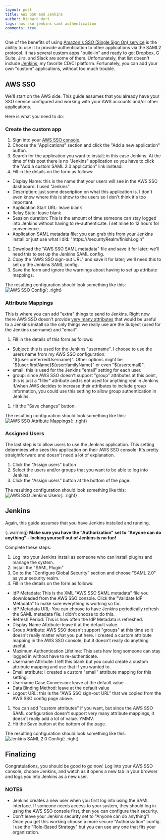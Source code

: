 ```yaml
---
layout: post
title: AWS SSO and Jenkins
author: Richard Hurt
tags: aws sso jenkins saml authentication
comments: true
---
```

One of the benefits of using [Amazon's SSO (Single Sign On) service](https://aws.amazon.com/single-sign-on/) is the ability to use it to provide authentication to other applications via the SAML2 protocol.  It has several custom apps "build-in" and ready to go; Dropbox, G Suite, Jira, and Slack are some of them.  Unfortunately, that list doesn't include [Jenkins](https://jenkins.io/), my favorite CD/CI platform.  Fortunately, you can add your own "custom" applications, without too much trouble.

## AWS SSO

We'll start on the AWS side.  This guide assumes that you already have your SSO service configured and working with your AWS accounts and/or other applications.

Here is what you need to do:

### Create the custom app
1. Sign into your [AWS SSO console](https://console.aws.amazon.com/singlesignon/home).
1. Choose the "Applications" section and click the "Add a new application" button.
1. Search for the application you want to install; in this case Jenkins.  At the time of this post there is no "Jenkins" application so you have to click the "Add a custom SAML 2.0 application" link instead.
1. Fill in the details on the form as follows:
  * Display Name: this is the name that your users will see in the AWS SSO dashboard.  I used "Jenkins".
  * Description: just some description on what this application is.  I don't even know where this is show to the users so I don't think it's too important.
  * Application Start URL: leave blank
  * Relay State: leave blank
  * Session duration: This is the amount of time someone can stay logged into Jenkins without having to re-authenticate.  I set mine to 12 hours for convenience.
  * Application SAML metadata file: you can grab this from your Jenkins install or just use what I did: "https://<my-jenkins-url-goes-here>/securityRealm/finishLogin"
1. Download the "AWS SSO SAML metadata" file and save it for later; we'll need this to set up the Jenkins SAML config.
1. Copy the "AWS SSO sign-out URL" and save it for later; we'll need this to set up the Jenkins SAML config.
1. Save the form and ignore the warnings about having to set up attribute mappings.

The resulting configuration should look something like this:
![AWS SSO Config](/assets/images/AWS-SSO-Jenkins-config.png "AWS SSO Config"){: .right}

### Attribute Mappings

This is where you can add "extra" things to send to Jenkins.  Right now there AWS SSO doesn't provide [very many attributes](https://docs.aws.amazon.com/singlesignon/latest/userguide/attributemappingsconcept.html#supportedssoattributes) that would be useful to a Jenkins install so the only things we really use are the Subject (used for the Jenkins username) and "email".
1. Fill in the details of this form as follows:
  * Subject: this is used for the Jenkins "username".  I choose to use the users name from my AWS SSO configuration: "${user:preferredUsername}".  Other options might be "${user:firstName}${user:familyName}" or even "${user:email}".
  * email: this is used for the Jenkins "email" setting for each user.
  * group: since AWS SSO doesn't support "group" attributes at this point, this is just a "filler" attribute and is not used for anything real in Jenkins.  If/when AWS decides to increase their attributes to include group information, you could use this setting to allow group authentication in Jenkins.
1. Hit the "Save changes" button.

The resulting configuration should look something like this:
![AWS SSO Attribute Mappings](/assets/images/AWS-SSO-Jenkins-attribute-mappings.png "AWS SSO Attribute Mappings"){: .right}

### Assigned Users

The last step is to allow users to use the Jenkins application.  This setting determines who sees this application on their AWS SSO console.  It's pretty straightforward and doesn't need a lot of explanation.

1. Click the "Assign users" button
1. Select the users and/or groups that you want to be able to log into Jenkins.
1. Click the "Assign users" button at the bottom of the page.

The resulting configuration should look something like this:
![AWS SSO Jenkins Users](/assets/images/AWS-SSO-Jenkins-users.png "AWS SSO Jenkins Users"){: .right}


## Jenkins

Again, this guide assumes that you have Jenkins installed and running.

{:.warning}
**Make sure you have the "Authorization" set to "Anyone can do anything" - locking yourself out of Jenkins is no fun!**

Complete these steps:

1. Log into your Jenkins install as someone who can install plugins and manage the system.
1. Install the "SAML Plugin"
1. Go to the "Configure Global Security" section and choose "SAML 2.0" as your security realm.
1. Fill in the details on the form as follows:
  * IdP Metadata: This is the XML "AWS SSO SAML metadata" file you downloaded from the AWS SSO console.  Click the "Validate IdP Metadata" to make sure everything is working so far.
  * IdP Metadata URL: You can choose to have Jenkins periodically refresh the SAML metadata file.  I didn't choose to do this.
  * Refresh Period: This is how often the IdP Metadata is refreshed.
  * Display Name Attribute: leave it at the default value.
  * Group Attribute: AWS SSO doesn't support "groups" at this time so it doesn't really matter what you put here.  I created a custom attribute mapping in the AWS SSO console, but it doesn't really do anything useful.
  * Maximum Authentication Lifetime: This sets how long someone can stay logged in without have to re-authenticate.
  * Username Attribute: I left this blank but you could create a custom attribute mapping and use that if you wanted to.
  * Email attribute: I created a custom "email" attribute mapping for this setting.
  * Username Case Conversion: leave at the default value
  * Data Binding Method: leave at the default value
  * Logout URL: this is the "AWS SSO sign-out URL" that we copied from the AWS SSO config page above.
1. You can add "custom attributes" if you want, but since the AWS SSO SAML configuration doesn't support very many attribute mappings, it doesn't really add a lot of value.  YMMV.
1. Hit the Save button at the bottom of the page.

The resulting configuration should look something like this:
![Jenkins SAML 2.0 Config](/assets/images/Jenkins-SAML2.0.png "Jenkins SAML 2.0 Config"){: .right}

## Finalizing

Congratulations, you should be good to go now!  Log into your AWS SSO console, choose Jenkins, and watch as it opens a new tab in your browser and logs you into Jenkins as a new user.

### NOTES

* Jenkins creates a new user when you first log into using the SAML interface.  If someone needs access to your system, they should log in using the AWS SSO console first, then you can configure their security.
* Don't leave your Jenkins security set to "Anyone can do anything"!  Once you get this working choose a more secure "Authorization" config.  I use the "Role-Based Strategy" but you can use any one that fits your organization.
